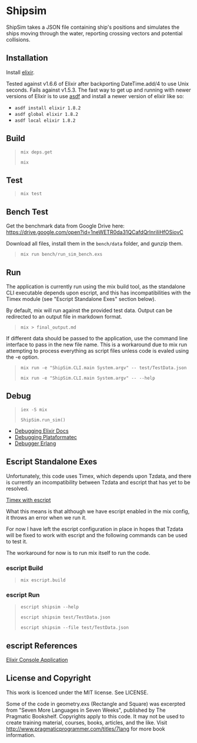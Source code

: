 # Shipsim

ShipSim takes a JSON file containing ship's positions and simulates the ships moving through the water, reporting crossing vectors and potential collisions.

## Installation

Install [elixir](https://elixir-lang.org/install.html).

Tested against v1.6.6 of Elixir after backporting DateTime.add/4 to use Unix seconds. Fails against v1.5.3. The fast way to get up and running with newer versions of Elixir is to use [asdf](https://asdf-vm.com) and install a newer version of elixir like so:

* `asdf install elixir 1.8.2`
* `asdf global elixir 1.8.2`
* `asdf local elixir 1.8.2`

## Build

>
> `mix deps.get`
>
> `mix`
>

## Test

>
> `mix test`
>

## Bench Test

Get the benchmark data from Google Drive here: https://drive.google.com/open?id=1neWETR0da31QCafdQrlnriIiHfOSiovC

Download all files, install them in the `bench/data` folder, and gunzip them.

>
> `mix run bench/run_sim_bench.exs`
>

## Run

The application is currently run using the mix build tool, as the standalone
CLI executable depends upon escript, and this has incompatibilities with the
Timex module (see "Escript Standalone Exes" section below).

By default, mix will run against the provided test data. Output can be
redirected to an output file in markdown format.

>
> `mix > final_output.md`
>

If different data should be passed to the application, use the command line
interface to pass in the new file name. This is a workaround due to mix run
attempting to process everything as script files unless code is evaled using
the -e option.

>
> `mix run -e "ShipSim.CLI.main System.argv" -- test/TestData.json`
>
> `mix run -e "ShipSim.CLI.main System.argv" -- --help`
>

## Debug

>
> `iex -S mix`
>
> `ShipSim.run_sim()`
>

* [Debugging Elixir Docs](https://elixir-lang.org/getting-started/debugging.html)
* [Debugging Plataformatec](http://blog.plataformatec.com.br/2016/04/debugging-techniques-in-elixir-lang/)
* [Debugger Erlang](http://erlang.org/doc/apps/debugger/debugger_chapter.html)

## Escript Standalone Exes

Unfortunately, this code uses Timex, which depends upon Tzdata, and there is
currently an incompatibility between Tzdata and escript that has yet to be resolved.

[Timex with escript](https://libraries.io/hex/timex/3.1.0#timex-with-escript)

What this means is that although we have escript enabled in the mix config,
it throws an error when we run it.

For now I have left the escript configuration in place in hopes that Tzdata will
be fixed to work with escript and the following commands can be used to test it.

The workaround for now is to run mix itself to run the code.

### escript Build

>
> `mix escript.build`
>

### escript Run

>
> `escript shipsim --help`
>
> `escript shipsim test/TestData.json`
>
> `escript shipsim --file test/TestData.json`
>

## escript References

[Elixir Console Application](https://hackernoon.com/elixir-console-application-with-json-parsing-lets-print-to-console-b701abf1cb14)

## License and Copyright

This work is licenced under the MIT license. See LICENSE.

Some of the code in geometry.exs (Rectangle and Square) was excerpted from
"Seven More Languages in Seven Weeks", published by The Pragmatic Bookshelf.
Copyrights apply to this code. It may not be used to create training material, courses, books, articles, and the like.  Visit http://www.pragmaticprogrammer.com/titles/7lang for more book information.
